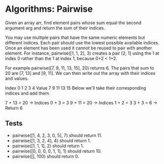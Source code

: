 # Algorithms: Pairwise
Given an array arr, find element pairs whose sum equal the second argument arg and return the sum of their indices.

You may use multiple pairs that have the same numeric elements but different indices. Each pair should use the lowest possible available indices. Once an element has been used it cannot be reused to pair with another element. For instance, pairwise([1, 1, 2], 3) creates a pair [2, 1] using the 1 at index 0 rather than the 1 at index 1, because 0+2 < 1+2.

For example pairwise([7, 9, 11, 13, 15], 20) returns 6. The pairs that sum to 20 are [7, 13] and [9, 11]. We can then write out the array with their indices and values.

Index	0	1	2	3	4
Value	7	9	11	13	15
Below we'll take their corresponding indices and add them.

7 + 13 = 20 → Indices 0 + 3 = 3
9 + 11 = 20 → Indices 1 + 2 = 3
3 + 3 = 6 → Return 6


## Tests
* pairwise([1, 4, 2, 3, 0, 5], 7) should return 11.
* pairwise([1, 3, 2, 4], 4) should return 1.
* pairwise([1, 1, 1], 2) should return 1.
* pairwise([0, 0, 0, 0, 1, 1], 1) should return 10.
* pairwise([], 100) should return 0.